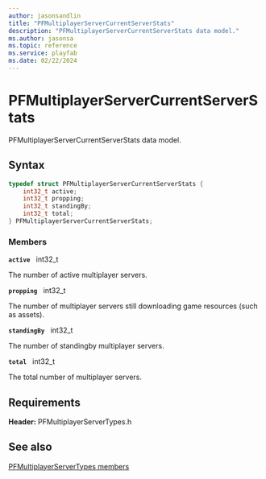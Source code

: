 ```yaml
---
author: jasonsandlin
title: "PFMultiplayerServerCurrentServerStats"
description: "PFMultiplayerServerCurrentServerStats data model."
ms.author: jasonsa
ms.topic: reference
ms.service: playfab
ms.date: 02/22/2024
---
```


# PFMultiplayerServerCurrentServerStats  

PFMultiplayerServerCurrentServerStats data model.  

## Syntax  
  
```cpp
typedef struct PFMultiplayerServerCurrentServerStats {  
    int32_t active;  
    int32_t propping;  
    int32_t standingBy;  
    int32_t total;  
} PFMultiplayerServerCurrentServerStats;  
```
  
### Members  
  
**`active`** &nbsp; int32_t  
  
The number of active multiplayer servers.
  
**`propping`** &nbsp; int32_t  
  
The number of multiplayer servers still downloading game resources (such as assets).
  
**`standingBy`** &nbsp; int32_t  
  
The number of standingby multiplayer servers.
  
**`total`** &nbsp; int32_t  
  
The total number of multiplayer servers.
  
  
## Requirements  
  
**Header:** PFMultiplayerServerTypes.h
  
## See also  
[PFMultiplayerServerTypes members](../pfmultiplayerservertypes_members.md)  

  
  
